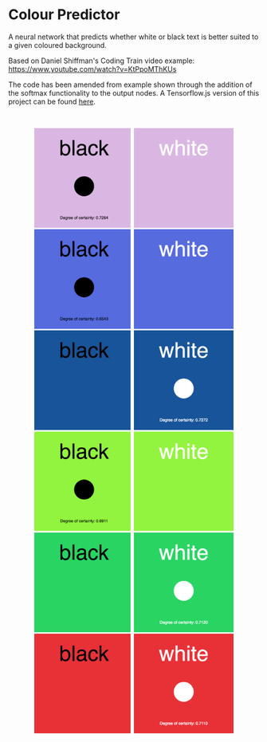 # Colour Predictor

A neural network that predicts whether white or black text is better suited to a given coloured background.

Based on Daniel Shiffman's Coding Train video example:
https://www.youtube.com/watch?v=KtPpoMThKUs

The code has been amended from example shown through the addition of the softmax functionality to the output nodes. A Tensorflow.js version of this project can be found [here](https://github.com/Carla-de-Beer/Tensorflow-js/tree/master/Colour%20Predictor).

</br>
<p align="center">
  <img src="images/screenShot-01.png" width="400px"/>
  <img src="images/screenShot-02.png" width="400px"/>
  <img src="images/screenShot-03.png" width="400px"/>
  <img src="images/screenShot-04.png" width="400px"/>
  <img src="images/screenShot-05.png" width="400px"/>
  <img src="images/screenShot-06.png" width="400px"/>
</p>
